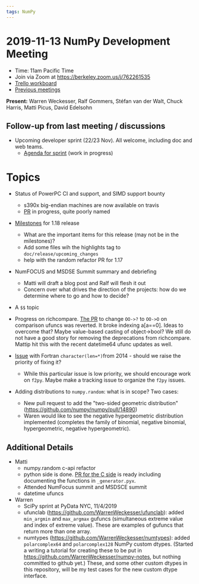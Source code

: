 ```yaml
---
tags: NumPy
---
```


# 2019-11-13 NumPy Development Meeting

- Time: 11am Pacific Time
- Join via Zoom at https://berkeley.zoom.us/j/762261535
- [Trello workboard](https://trello.com/b/Azg4fYZH/numpy-at-bids)
- [Previous meetings](https://github.com/numpy/archive/tree/master/status_meetings)

**Present:** Warren Weckesser, Ralf Gommers, Stéfan van der Walt, Chuck Harris, Matti Picus, David Edelsohn

## Follow-up from last meeting / discussions

- Upcoming developer sprint (22/23 Nov). All welcome, including doc and web teams.
  - [Agenda for sprint](https://hackmd.io/t06nCEAfSJ6DhPnkhlUDRg?view) (work in progress)


# Topics

- Status of PowerPC CI and support, and SIMD support bounty
  - s390x big-endian machines are now available on travis
  - [PR](https://github.com/numpy/numpy/pull/13516) in progress, quite poorly named 

- [Milestones](https://github.com/numpy/numpy/milestone/69) for 1.18 release
  - What are the important items for this release (may not be in the milestones)?
  - Add some files wih the highlights tag to `doc/release/upcoming_changes`
  - help with the random refactor PR for 1.17

- NumFOCUS and MSDSE Summit summary and debriefing
  - Matti will draft a blog post and Ralf will flesh it out
  - Concern over what drives the direction of the projects: how do we determine where to go and how to decide?

- A `$$` topic

- Progress on richcompare. [The PR](https://github.com/numpy/numpy/pull/14800) to change `OO->?` to `OO->O` on comparison ufuncs was reverted. It broke indexing a[a==0]. Ideas to overcome that? Maybe value-based casting of object->bool? We still do not have a good story for removing the deprecations from richcompare. Mattip hit this with the recent datetime64 ufunc updates as well.

- [Issue](https://github.com/numpy/numpy/issues/4519) with Fortran `character(len=*)`from 2014 - should we raise the priority of fixing it?
  - While this particular issue is low priority, we should encourage work on `f2py`. Maybe make a tracking issue to organize the `f2py` issues.

- Adding distributions to `numpy.random`: what is in scope?  Two cases:
  - New pull request to add the "two-sided geometric distribution" (https://github.com/numpy/numpy/pull/14890)
  - Waren would like to see the negative hypergeometric distribution implemented (completes the family of binomial, negative binomial, hypergeometric, negative hypergeometric). 


## Additional Details

- Matti
  - numpy.random c-api refactor
  - python side is done. [PR for the C side](https://github.com/numpy/numpy/pull/14604) is ready including documenting the functions in `_generator.pyx`.
  - Attended NumFocus summit and MSDSCE summit
  - datetime ufuncs
- Warren
  - SciPy sprint at PyData NYC, 11/4/2019 
  - ufunclab (https://github.com/WarrenWeckesser/ufunclab): added `min_argmin` and `max_argmax` gufuncs (simultaneous extreme value and index of extreme value).  These are examples of gufuncs that return more than one array.
  - numtypes (https://github.com/WarrenWeckesser/numtypes): added `polarcomplex64` and `polarcomplex128` NumPy custom dtypes. (Started a writing a tutorial for creating these to be put in https://github.com/WarrenWeckesser/numpy-notes, but nothing committed to github yet.)  These, and some other custom dtypes in this repository, will be my test cases for the new custom dtype interface.

